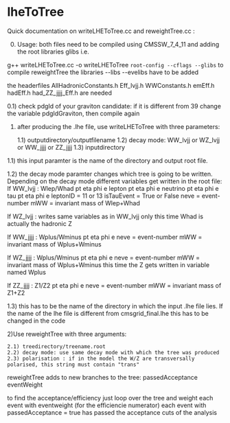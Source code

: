 # lheToTree
Quick documentation on writeLHEToTree.cc and reweightTree.cc :


0) Usage: both files need to be compiled using CMSSW_7_4_11 and adding the root libraries glibs i.e.

g++ writeLHEToTree.cc  -o writeLHEToTree `root-config --cflags --glibs`
to compile reweightTree the libraries --libs --evelibs have to be added

the headerfiles AllHadronicConstants.h  Eff_lvjj.h  WWConstants.h  emEff.h  hadEff.h  had_ZZ_jjjj_Eff.h are needed

0.1) check pdgId of your graviton candidate: if it is different from 39 change the variable pdgIdGraviton, then compile again

1) after producing the .lhe file, use writeLHEToTree with three parameters:

    1.1) outputdirectory/outputfilename
    1.2) decay mode: WW_lvjj or WZ_lvjj or WW_jjjj or ZZ_jjjj
    1.3) inputdirectory
    

1.1) this input paramter is the name of the directory and output root file.

1.2) the decay mode paramter changes which tree is going to be written. Depending on the decay mode different variables get written in the root file: 
If WW_lvjj :
    Wlep/Whad pt eta phi e
    lepton pt eta phi e
    neutrino pt eta phi e
    tau pt eta phi e
    leptonID = 11 or 13
    isTauEvent = True or False
    neve = event-number
    mWW = invariant mass of Wlep+Whad 
    
If WZ_lvjj :
   writes same variables as in WW_lvjj only this time Whad is actually the hadronic Z
   
If WW_jjjj :
   Wplus/Wminus pt eta phi e
   neve = event-number
   mWW = invariant mass of Wplus+Wminus
   
If WZ_jjjj :
   Wplus/Wminus pt eta phi e
   neve = event-number
   mWW = invariant mass of Wplus+Wminus
   this time the Z  gets written in variable named Wplus

   
If ZZ_jjjj :
   Z1/Z2 pt eta phi e
   neve = event-number
   mWW = invariant mass of Z1+Z2
   
   
1.3)  this has to be the name of the directory in which the input .lhe file lies. If the name of the lhe file is different from cmsgrid_final.lhe this has to be changed in the code

2)Use reweightTree with three arguments:

    2.1) treedirectory/treename.root
    2.2) decay mode: use same decay mode with which the tree was produced
    2.3) polarisation : if in the model the W/Z are transversally polarised, this string must contain "trans" 
    
    
reweightTree adds to new branches to the tree: 
    passedAcceptance
    eventWeight
    
to find the acceptance/efficiency just loop over the tree and weight each event with eventweight (for the efficiencie numerator)
each event with passedAcceptance = true has passed the acceptance cuts of the analysis
